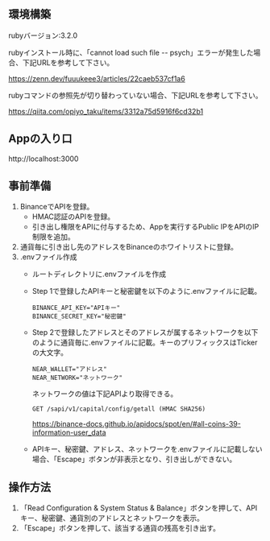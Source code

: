 ## 環境構築
rubyバージョン:3.2.0

rubyインストール時に、「cannot load such file -- psych」エラーが発生した場合、下記URLを参考して下さい。

https://zenn.dev/fuuukeee3/articles/22caeb537cf1a6

rubyコマンドの参照先が切り替わっていない場合、下記URLを参考して下さい。

https://qiita.com/opiyo_taku/items/3312a75d5916f6cd32b1

## Appの入り口

http://localhost:3000

## 事前準備
1. BinanceでAPIを登録。
   - HMAC認証のAPIを登録。
   - 引き出し権限をAPIに付与するため、Appを実行するPublic IPをAPIのIP制限を追加。
2. 通貨毎に引き出し先のアドレスをBinanceのホワイトリストに登録。
3. .envファイル作成
   - ルートディレクトリに.envファイルを作成
   - Step 1で登録したAPIキーと秘密鍵を以下のように.envファイルに記載。
      ```
      BINANCE_API_KEY="APIキー"
      BINANCE_SECRET_KEY="秘密鍵"
      ```
   - Step 2で登録したアドレスとそのアドレスが属するネットワークを以下のように通貨毎に.envファイルに記載。キーのプリフィックスはTickerの大文字。
      ```
      NEAR_WALLET="アドレス"
      NEAR_NETWORK="ネットワーク"
      ```
      ネットワークの値は下記APIより取得できる。
      ```
      GET /sapi/v1/capital/config/getall (HMAC SHA256)
      ```
      https://binance-docs.github.io/apidocs/spot/en/#all-coins-39-information-user_data
      
   - APIキー、秘密鍵、アドレス、ネットワークを.envファイルに記載しない場合、「Escape」ボタンが非表示となり、引き出しができない。

## 操作方法
1. 「Read Configuration & System Status & Balance」ボタンを押して、APIキー、秘密鍵、通貨別のアドレスとネットワークを表示。
2. 「Escape」ボタンを押して、該当する通貨の残高を引き出す。

